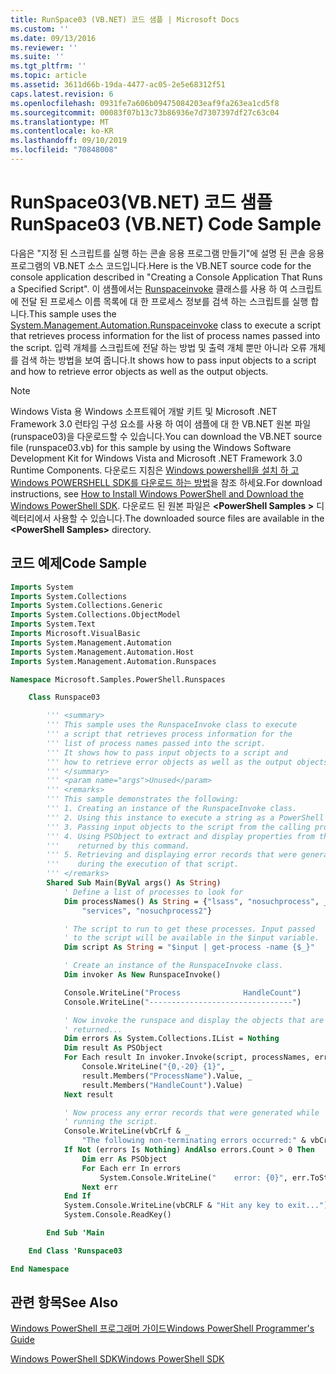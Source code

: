 ```yaml
---
title: RunSpace03 (VB.NET) 코드 샘플 | Microsoft Docs
ms.custom: ''
ms.date: 09/13/2016
ms.reviewer: ''
ms.suite: ''
ms.tgt_pltfrm: ''
ms.topic: article
ms.assetid: 3611d66b-19da-4477-ac05-2e5e68312f51
caps.latest.revision: 6
ms.openlocfilehash: 0931fe7a606b09475084203eaf9fa263ea1cd5f8
ms.sourcegitcommit: 00083f07b13c73b86936e7d7307397df27c63c04
ms.translationtype: MT
ms.contentlocale: ko-KR
ms.lasthandoff: 09/10/2019
ms.locfileid: "70848008"
---
```

# <a name="runspace03-vbnet-code-sample"></a><span data-ttu-id="b16aa-102">RunSpace03(VB.NET) 코드 샘플</span><span class="sxs-lookup"><span data-stu-id="b16aa-102">RunSpace03 (VB.NET) Code Sample</span></span>

<span data-ttu-id="b16aa-103">다음은 "지정 된 스크립트를 실행 하는 콘솔 응용 프로그램 만들기"에 설명 된 콘솔 응용 프로그램의 VB.NET 소스 코드입니다.</span><span class="sxs-lookup"><span data-stu-id="b16aa-103">Here is the VB.NET source code for the console application described in "Creating a Console Application That Runs a Specified Script".</span></span> <span data-ttu-id="b16aa-104">이 샘플에서는 [Runspaceinvoke](/dotnet/api/System.Management.Automation.RunspaceInvoke) 클래스를 사용 하 여 스크립트에 전달 된 프로세스 이름 목록에 대 한 프로세스 정보를 검색 하는 스크립트를 실행 합니다.</span><span class="sxs-lookup"><span data-stu-id="b16aa-104">This sample uses the [System.Management.Automation.Runspaceinvoke](/dotnet/api/System.Management.Automation.RunspaceInvoke) class to execute a script that retrieves process information for the list of process names passed into the script.</span></span> <span data-ttu-id="b16aa-105">입력 개체를 스크립트에 전달 하는 방법 및 출력 개체 뿐만 아니라 오류 개체를 검색 하는 방법을 보여 줍니다.</span><span class="sxs-lookup"><span data-stu-id="b16aa-105">It shows how to pass input objects to a script and how to retrieve error objects as well as the output objects.</span></span>

> [!NOTE]
> <span data-ttu-id="b16aa-106">Windows Vista 용 Windows 소프트웨어 개발 키트 및 Microsoft .NET Framework 3.0 런타임 구성 요소를 사용 하 여이 샘플에 대 한 VB.NET 원본 파일 (runspace03)을 다운로드할 수 있습니다.</span><span class="sxs-lookup"><span data-stu-id="b16aa-106">You can download the VB.NET source file (runspace03.vb) for this sample by using the Windows Software Development Kit for Windows Vista and Microsoft .NET Framework 3.0 Runtime Components.</span></span> <span data-ttu-id="b16aa-107">다운로드 지침은 [Windows powershell을 설치 하 고 Windows POWERSHELL SDK를 다운로드 하는 방법](/powershell/developer/installing-the-windows-powershell-sdk)을 참조 하세요.</span><span class="sxs-lookup"><span data-stu-id="b16aa-107">For download instructions, see [How to Install Windows PowerShell and Download the Windows PowerShell SDK](/powershell/developer/installing-the-windows-powershell-sdk).</span></span>
> <span data-ttu-id="b16aa-108">다운로드 된 원본 파일은  **\<PowerShell Samples >** 디렉터리에서 사용할 수 있습니다.</span><span class="sxs-lookup"><span data-stu-id="b16aa-108">The downloaded source files are available in the **\<PowerShell Samples>** directory.</span></span>

## <a name="code-sample"></a><span data-ttu-id="b16aa-109">코드 예제</span><span class="sxs-lookup"><span data-stu-id="b16aa-109">Code Sample</span></span>

```vb
Imports System
Imports System.Collections
Imports System.Collections.Generic
Imports System.Collections.ObjectModel
Imports System.Text
Imports Microsoft.VisualBasic
Imports System.Management.Automation
Imports System.Management.Automation.Host
Imports System.Management.Automation.Runspaces

Namespace Microsoft.Samples.PowerShell.Runspaces

    Class Runspace03

        ''' <summary>
        ''' This sample uses the RunspaceInvoke class to execute
        ''' a script that retrieves process information for the
        ''' list of process names passed into the script.
        ''' It shows how to pass input objects to a script and
        ''' how to retrieve error objects as well as the output objects.
        ''' </summary>
        ''' <param name="args">Unused</param>
        ''' <remarks>
        ''' This sample demonstrates the following:
        ''' 1. Creating an instance of the RunspaceInvoke class.
        ''' 2. Using this instance to execute a string as a PowerShell script.
        ''' 3. Passing input objects to the script from the calling program.
        ''' 4. Using PSObject to extract and display properties from the objects
        '''    returned by this command.
        ''' 5. Retrieving and displaying error records that were generated
        '''    during the execution of that script.
        ''' </remarks>
        Shared Sub Main(ByVal args() As String)
            ' Define a list of processes to look for
            Dim processNames() As String = {"lsass", "nosuchprocess", _
                "services", "nosuchprocess2"}

            ' The script to run to get these processes. Input passed
            ' to the script will be available in the $input variable.
            Dim script As String = "$input | get-process -name {$_}"

            ' Create an instance of the RunspaceInvoke class.
            Dim invoker As New RunspaceInvoke()

            Console.WriteLine("Process              HandleCount")
            Console.WriteLine("--------------------------------")

            ' Now invoke the runspace and display the objects that are
            ' returned...
            Dim errors As System.Collections.IList = Nothing
            Dim result As PSObject
            For Each result In invoker.Invoke(script, processNames, errors)
                Console.WriteLine("{0,-20} {1}", _
                result.Members("ProcessName").Value, _
                result.Members("HandleCount").Value)
            Next result

            ' Now process any error records that were generated while
            ' running the script.
            Console.WriteLine(vbCrLf & _
                "The following non-terminating errors occurred:" & vbCrLf)
            If Not (errors Is Nothing) AndAlso errors.Count > 0 Then
                Dim err As PSObject
                For Each err In errors
                    System.Console.WriteLine("    error: {0}", err.ToString())
                Next err
            End If
            System.Console.WriteLine(vbCRLF & "Hit any key to exit...")
            System.Console.ReadKey()

        End Sub 'Main

    End Class 'Runspace03

End Namespace
```

<!-- TODO!!!: [!code-csharp[Runspace03.vb](../../powershell-sdk-samples/SDK-2.0/vb/Runspace01/Runspace03.vb#L09-L83 "Runspace03.vb")] -->

## <a name="see-also"></a><span data-ttu-id="b16aa-110">관련 항목</span><span class="sxs-lookup"><span data-stu-id="b16aa-110">See Also</span></span>

[<span data-ttu-id="b16aa-111">Windows PowerShell 프로그래머 가이드</span><span class="sxs-lookup"><span data-stu-id="b16aa-111">Windows PowerShell Programmer's Guide</span></span>](./windows-powershell-programmer-s-guide.md)

[<span data-ttu-id="b16aa-112">Windows PowerShell SDK</span><span class="sxs-lookup"><span data-stu-id="b16aa-112">Windows PowerShell SDK</span></span>](../windows-powershell-reference.md)